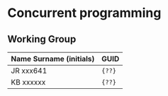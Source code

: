 # Concurrent programming

## Working Group

| Name Surname (initials) | GUID                                     |
| ----------------------- | ---------------------------------------- |
| JR xxx641               | `{??}` |
| KB xxxxxx               | `{??}` |